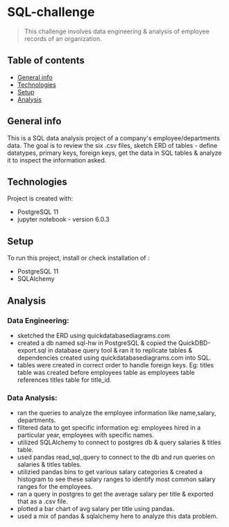 # SQL-challenge
> This challenge involves data engineering & analysis of employee records of an organization.

## Table of contents
* [General info](#general-info)
* [Technologies](#technologies)
* [Setup](#setup)
* [Analysis](#analysis)

## General info
This is a SQL data analysis project of a company's employee/departments data.
The goal is to review the six .csv files, sketch ERD of tables - define datatypes, primary keys, foreign keys, get the data in SQL tables & analyze it to inspect the information asked.

## Technologies
Project is created with:
* PostgreSQL 11
* jupyter notebook - version 6.0.3

## Setup
To run this project, install or check installation of :
* PostgreSQL 11
* SQLAlchemy

## Analysis

### Data Engineering:

* sketched the ERD using quickdatabasediagrams.com
* created a db named sql-hw in PostgreSQL & copied the QuickDBD-export.sql in database query tool & ran it to replicate tables & dependencies created using quickdatabasediagrams.com into SQL.
* tables were created in correct order to handle foreign keys. Eg: titles table was created before employees table as employees table references titles table for title_id.

### Data Analysis:

* ran the queries to analyze the employee information like name,salary, departments.
* filtered data to get specific information eg: employees hired in a particular year, employees with specific names.
* utilized SQLAlchemy to connect to postgres db & query salaries & titles table.
* used pandas read_sql_query to connect to the db and run queries on salaries & titles tables. 
* utilizied pandas bins to get various salary categories & created a histogram to see these salary ranges to identify most common salary ranges for the employees.
* ran a query in postgres to get the average salary per title & exported that as a .csv file.
* plotted a bar chart of avg salary per title using pandas.
* used a mix of pandas & sqlalchemy here to analyze this data problem.
